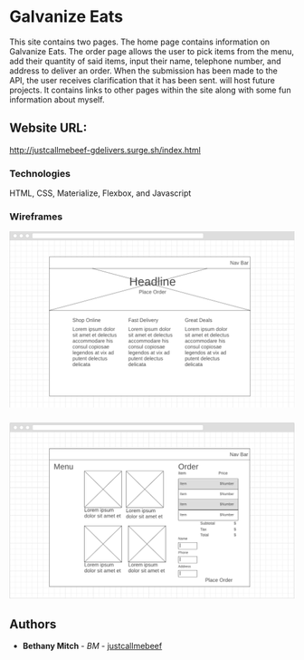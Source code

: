 # Galvanize Eats

This site contains two pages. The home page contains information on Galvanize Eats. The order page allows the user to pick items from the menu, add their quantity of said items, input their name, telephone number, and address to deliver an order. When the submission has been made to the API, the user receives clarification that it has been sent.  will host future projects. It contains links to other pages within the site along with some fun information about myself. 

## Website URL: 

http://justcallmebeef-gdelivers.surge.sh/index.html

### Technologies 

HTML, CSS, Materialize, Flexbox, and Javascript 

### Wireframes

![Index Wireframe](assets/index-wireframe.png)

### 

![Order Wireframe](assets/order-wireframe.png)

## Authors

* **Bethany Mitch** - *BM* - [justcallmebeef](https://github.com/justcallmebeef)